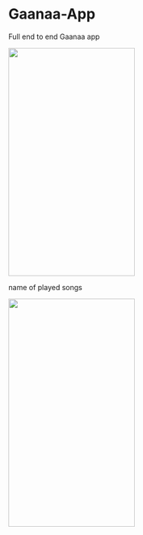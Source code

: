 # Gaanaa-App
Full end to end Gaanaa app

<img src="https://user-images.githubusercontent.com/83058841/122563695-1f928300-d062-11eb-94f0-e64f991d5eb7.png" width="250" height="450">

name of played songs

<img src="https://user-images.githubusercontent.com/83058841/122569178-1c01fa80-d068-11eb-8d7e-2725dbcd67ec.png" width="250" height="450">



